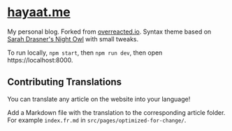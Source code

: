 # [hayaat.me](https://hayaat.js.org/)

My personal blog. Forked from [overreacted.io](https://github.com/gaearon/overreacted.io). Syntax theme based on [Sarah Drasner's Night Owl](https://github.com/sdras/night-owl-vscode-theme/) with small tweaks.

To run locally, `npm start`, then `npm run dev`, then open https://localhost:8000.

## Contributing Translations

You can translate any article on the website into your language!

Add a Markdown file with the translation to the corresponding article folder. For example `index.fr.md` in `src/pages/optimized-for-change/`.

